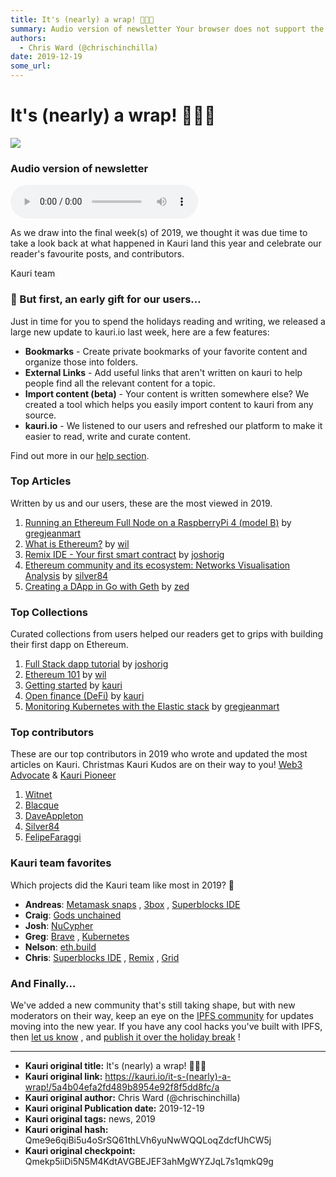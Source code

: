 ```yaml
---
title: It's (nearly) a wrap! 🎉🥳👏
summary: Audio version of newsletter Your browser does not support the audio element. As we draw into the final week(s) of 2019, we thought it was due time to take a loo
authors:
  - Chris Ward (@chrischinchilla)
date: 2019-12-19
some_url: 
---
```


# It's (nearly) a wrap! 🎉🥳👏

![](https://ipfs.infura.io/ipfs/Qmbqm4JEMWkqjwNDhpRazUKuCA7aG9fZY1tZAQGY6GF99d)


### Audio version of newsletter

<audio controls>
        <source src="https://ipfs.infura.io/ipfs/QmZGmqWYQWSNWpfvdaUozvzPh1aCBLNie1HsvTtahAcLX2">
        Your browser does not support the audio element.
      </audio>

As we draw into the final week(s) of 2019, we thought it was due time to take a look back at what happened in Kauri land this year and celebrate our reader's favourite posts, and contributors.

Kauri team

### 🎁 But first, an early gift for our users…

Just in time for you to spend the holidays reading and writing, we released a large new update to kauri.io last week, here are a few features:

-   **Bookmarks** - Create private bookmarks of your favorite content and organize those into folders.
-   **External Links** - Add useful links that aren't written on kauri to help people find all the relevant content for a topic.
-   **Import content (beta)** - Your content is written somewhere else? We created a tool which helps you easily import content to kauri from any source.
-   **kauri.io** - We listened to our users and refreshed our platform to make it easier to read, write and curate content.

Find out more in our [help section](https://kauri.io/help).

### Top Articles

Written by us and our users, these are the most viewed in 2019.

1.  [Running an Ethereum Full Node on a RaspberryPi 4 \(model B\)](https://kauri.io/running-an-ethereum-full-node-on-a-raspberrypi-4-\(model-b\)/9695fcca217f46feb355245275835fc0/a)  by [gregjeanmart](https://kauri.io/gregjeanmart/p)
2.  [What is Ethereum?](https://kauri.io/ethereum-101-part-1-what-is-ethereum/67a81d8746ee4b49ba19447e8e2a983e/a)  by [wil](https://kauri.io/wil/p)
3.  [Remix IDE - Your first smart contract](https://kauri.io/remix-ide-your-first-smart-contract/124b7db1d0cf4f47b414f8b13c9d66e2/a)  by [joshorig](https://kauri.io/joshorig/p)
4.  [Ethereum community and its ecosystem: Networks Visualisation Analysis](https://kauri.io/ethereum-community-and-its-ecosystem:-networks-visualisation-analysis/cd37b69782ee45d6a96caa6e1ab43f42/a)  by [silver84](https://kauri.io/silver84/p)
5.  [Creating a DApp in Go with Geth](https://kauri.io/creating-a-dapp-in-go-with-geth/60a36c1b17d645939f63415218dc24f9/a)  by [zed](https://kauri.io/zed/p)

### Top Collections

Curated collections from users helped our readers get to grips with building their first dapp on Ethereum.

1.  [Full Stack dapp tutorial](https://kauri.io/full-stack-dapp-tutorial-series/5b8e401ee727370001c942e3/c)  by [joshorig](https://kauri.io/joshorig/p)
2.  [Ethereum 101](https://kauri.io/ethereum-101/5bb65f0f4f34080001731dc2/c) by [wil](https://kauri.io/wil/p)
3.  [Getting started](https://kauri.io/getting-started/5cb55c871325f2000141df73/c)  by [kauri](https://kauri.io/kauri/p)
4.  [Open finance (DeFi)](https://kauri.io/open-finance-\(defi\)/5cab3a8c4e04590001eccfa2/c)  by [kauri](https://kauri.io/kauri/p)
5.  [Monitoring Kubernetes with the Elastic stack](https://kauri.io/monitoring-kubernetes-with-elastic-stack/5d6d437fb93cd40001f1cbe3/c)  by [gregjeanmart](https://kauri.io/gregjeanmart/p)

### Top contributors

These are our top contributors in 2019 who wrote and updated the most articles on Kauri. Christmas Kauri Kudos are on their way to you! [Web3 Advocate](https://gitcoin.co/kudos/191/web3_advocate)  & [Kauri Pioneer](https://gitcoin.co/kudos/189/kauri_pioneer)

1.  [Witnet](https://kauri.io/public-profile/478f1a09bc1477148a91508b9320274dce563605)
2.  [Blacque](https://kauri.io/public-profile/0030026755d09ee4b809b7e968dfe1b004b16286)
3.  [DaveAppleton](https://kauri.io/public-profile/31efd75bc0b5fbafc6015bd50590f4fdab6a3f22)
4.  [Silver84](https://kauri.io/public-profile/2e34cdb393c08086e759e3d186b3b4fb2ca5b1b2)
5.  [FelipeFaraggi](https://kauri.io/public-profile/b929d237b337ce356fd0732472175babf08233ce)

### Kauri team favorites

Which projects did the Kauri team like most in 2019? 🤔

-   **Andreas**: [Metamask snaps](https://medium.com/metamask/introducing-the-next-evolution-of-the-web3-wallet-4abdf801a4ee) , [3box](https://3box.io/) , [Superblocks IDE](https://studio.ethereum.org/)
-   **Craig**: [Gods unchained](https://godsunchained.com/)
-   **Josh**: [NuCypher](https://www.nucypher.com/)
-   **Greg**: [Brave](https://brave.com/) , [Kubernetes](https://kubernetes.io/)
-   **Nelson**: [eth.build](https://eth.build/)
-   **Chris**: [Superblocks IDE](https://studio.ethereum.org/) , [Remix](http://remix.ethereum.org/) , [Grid](https://grid.ethereum.org/)

### And Finally…

We've added a new community that's still taking shape, but with new moderators on their way, keep an eye on the [IPFS community](https://kauri.io/ipfs/5df11c69001baf0001d03b95/cm)
for updates moving into the new year. If you have any cool hacks you've built with IPFS, then [let us know](mailto:info@kauri.io)
, and [publish it over the holiday break](https://kauri.io/write-article)
!



---

- **Kauri original title:** It's (nearly) a wrap! 🎉🥳👏
- **Kauri original link:** https://kauri.io/it-s-(nearly)-a-wrap!/5a4b04efa2fd489b8954e92f8f5dd8fc/a
- **Kauri original author:** Chris Ward (@chrischinchilla)
- **Kauri original Publication date:** 2019-12-19
- **Kauri original tags:** news, 2019
- **Kauri original hash:** Qme9e6qiBi5u4oSrSQ61thLVh6yuNwWQQLoqZdcfUhCW5j
- **Kauri original checkpoint:** Qmekp5iiDi5N5M4KdtAVGBEJEF3ahMgWYZJqL7s1qmkQ9g



